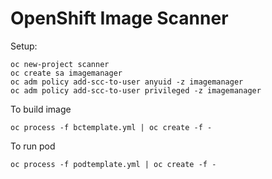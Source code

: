 # OpenShift Image Scanner

Setup:

```
oc new-project scanner
oc create sa imagemanager
oc adm policy add-scc-to-user anyuid -z imagemanager
oc adm policy add-scc-to-user privileged -z imagemanager
```
To build image
```
oc process -f bctemplate.yml | oc create -f -
```
To run pod
```
oc process -f podtemplate.yml | oc create -f -
```
